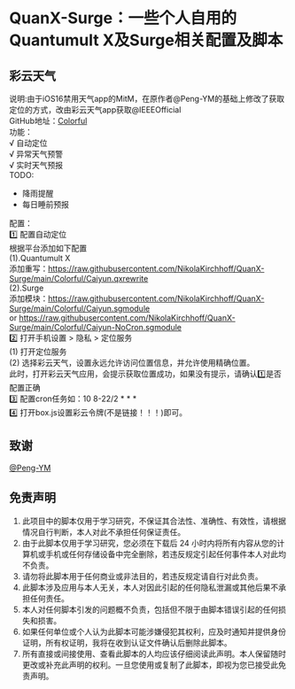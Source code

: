 # QuanX-Surge：一些个人自用的Quantumult X及Surge相关配置及脚本
## 彩云天气
说明:由于iOS16禁用天气app的MitM，在原作者@Peng-YM的基础上修改了获取定位的方式，改由彩云天气app获取@IEEEOfficial  
GitHub地址：[Colorful](https://github.com/NikolaKirchhoff/QuanX-Surge/tree/master/Colorful)  
功能：  
√ 自动定位  
√ 异常天气预警  
√ 实时天气预报  
TODO:
- 降雨提醒
- 每日睡前预报

配置：  
1️⃣ 配置自动定位  
根据平台添加如下配置  
(1).Quantumult X  
添加重写：https://raw.githubusercontent.com/NikolaKirchhoff/QuanX-Surge/main/Colorful/Caiyun.qxrewrite  
(2).Surge  
添加模块：https://raw.githubusercontent.com/NikolaKirchhoff/QuanX-Surge/main/Colorful/Caiyun.sgmodule  
or https://raw.githubusercontent.com/NikolaKirchhoff/QuanX-Surge/main/Colorful/Caiyun-NoCron.sgmodule  
2️⃣ 打开手机设置 > 隐私 > 定位服务  
(1) 打开定位服务  
(2) 选择彩云天气，设置永远允许访问位置信息，并允许使用精确位置。  
此时，打开彩云天气应用，会提示获取位置成功，如果没有提示，请确认1️⃣是否配置正确  
3️⃣ 配置cron任务如：10 8-22/2 * * *  
4️⃣ 打开box.js设置彩云令牌(不是链接！！！)即可。  
## 致谢
[@Peng-YM](https://github.com/Peng-YM)

## 免责声明  
1. 此项目中的脚本仅用于学习研究，不保证其合法性、准确性、有效性，请根据情况自行判断，本人对此不承担任何保证责任。
2. 由于此脚本仅用于学习研究，您必须在下载后 24 小时内将所有内容从您的计算机或手机或任何存储设备中完全删除，若违反规定引起任何事件本人对此均不负责。
3. 请勿将此脚本用于任何商业或非法目的，若违反规定请自行对此负责。
4. 此脚本涉及应用与本人无关，本人对因此引起的任何隐私泄漏或其他后果不承担任何责任。
5. 本人对任何脚本引发的问题概不负责，包括但不限于由脚本错误引起的任何损失和损害。
6. 如果任何单位或个人认为此脚本可能涉嫌侵犯其权利，应及时通知并提供身份证明，所有权证明，我将在收到认证文件确认后删除此脚本。
7. 所有直接或间接使用、查看此脚本的人均应该仔细阅读此声明。本人保留随时更改或补充此声明的权利。一旦您使用或复制了此脚本，即视为您已接受此免责声明。
